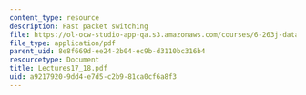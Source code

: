 ```yaml
---
content_type: resource
description: Fast packet switching
file: https://ol-ocw-studio-app-qa.s3.amazonaws.com/courses/6-263j-data-communication-networks-fall-2002/a92179209dd4e7d5c2b981ca0cf6a8f3_Lectures17_18.pdf
file_type: application/pdf
parent_uid: 8e8f669d-ee24-2b04-ec9b-d3110bc316b4
resourcetype: Document
title: Lectures17_18.pdf
uid: a9217920-9dd4-e7d5-c2b9-81ca0cf6a8f3
---
```

